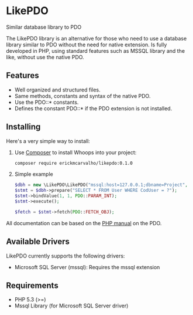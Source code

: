 LikePDO
=======
Similar database library to PDO

The LikePDO library is an alternative for those who need to use a database library similar to PDO without the need for native extension. 
Is fully developed in PHP, using standard features such as MSSQL library and the like, without use the native PDO.

## Features

- Well organized and structured files.
- Same methods, constants and syntax of the native PDO.
- Use the PDO::* constants.
- Defines the constant PDO::* if the PDO extension is not installed.

## Installing

Here's a very simple way to install:

1. Use [Composer](http://getcomposer.org) to install Whoops into your project:

    ```bash
    composer require erickmcarvalho/likepdo:0.1.0
    ```

1. Simple example

    ```php
    $dbh = new \LikePDO\LikePDO("mssql:host=127.0.0.1;dbname=Project", "sa", "123456");
    $stmt = $dbh->prepare("SELECT * FROM User WHERE CodUser = ?");
    $stmt->bindValue(1, 1, PDO::PARAM_INT);
    $stmt->execute();

    $fetch = $stmt->fetch(PDO::FETCH_OBJ);
    ```

All documentation can be based on the [PHP manual](http://php.net/manual/en/class.pdo.php) on the PDO.

## Available Drivers

LikePDO currently supports the following drivers:

- Microsoft SQL Server (mssql): Requires the mssql extension

## Requirements

- PHP 5.3 (>=)
- Mssql Library (for Microsoft SQL Server driver)
